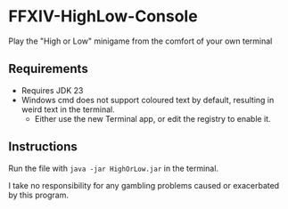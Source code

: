# FFXIV-HighLow-Console
Play the "High or Low" minigame from the comfort of your own terminal

## Requirements
- Requires JDK 23
- Windows cmd does not support coloured text by default, resulting in weird text in the terminal.
  -   Either use the new Terminal app, or edit the registry to enable it.

 ## Instructions 
Run the file with `java -jar HighOrLow.jar` in the terminal.

I take no responsibility for any gambling problems caused or exacerbated by this program.
